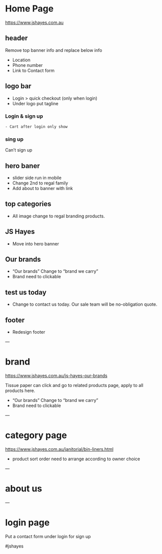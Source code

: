

# Home Page
https://www.jshayes.com.au

## header
Remove top banner info and replace below info
- Location 
- Phone number
- Link  to Contact form


## logo bar
- Login > quick checkout (only when login)
- Under logo put tagline 
### Login & sign up 
    - Cart after login only show



### sing up
Can’t sign up 


## hero baner
- slider side run in mobile 
- Change 2nd to regal family
- Add about to banner with link

## top categories
- All image change to regal branding products.

## JS Hayes
- Move into hero banner 

## Our brands 
- “Our brands”  Change to “brand we carry”
- Brand need to clickable 

## test us today 
- Change  to contact us today. Our sale team will be no-obligation quote.

## footer
- Redesign footer

—

# brand 
https://www.jshayes.com.au/js-hayes-our-brands

Tissue paper can click and go to related products page, apply to all products here.
- “Our brands”  Change to “brand we carry”
- Brand need to clickable 
	
—

# category page 
https://www.jshayes.com.au/janitorial/bin-liners.html
- product sort order  need to arrange according to owner choice

—

# about us


—
# login  page
Put a contact form under login for sign up





#jshayes
